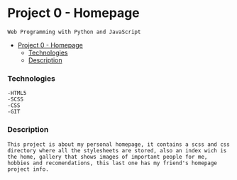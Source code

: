 # Project 0 - Homepage

    Web Programming with Python and JavaScript  

- [Project 0 - Homepage](#project-0---homepage)
    - [Technologies](#technologies)
    - [Description](#description)

### Technologies

    -HTML5
    -SCSS
    -CSS
    -GIT

### Description

    This project is about my personal homepage, it contains a scss and css directory where all the stylesheets are stored, also an index wich is the home, gallery that shows images of important people for me, hobbies and recomendations, this last one has my friend's homepage project info.
